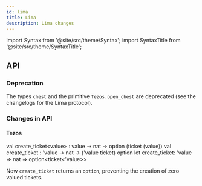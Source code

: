 ```yaml
---
id: lima
title: Lima
description: Lima changes
---
```


import Syntax from '@site/src/theme/Syntax';
import SyntaxTitle from '@site/src/theme/SyntaxTitle';

## API

### Deprecation

The types `chest` and the primitive `Tezos.open_chest` are deprecated (see the changelogs for the Lima protocol).

### Changes in API

#### Tezos


<SyntaxTitle syntax="pascaligo">
val create_ticket&lt;value&gt; : value -> nat -> option (ticket (value))
</SyntaxTitle>
<SyntaxTitle syntax="cameligo">
val create_ticket : 'value -> nat -> ('value ticket) option
</SyntaxTitle>

<SyntaxTitle syntax="jsligo">
let create_ticket: 'value => nat => option&lt;ticket&lt;'value&gt;&gt;
</SyntaxTitle>

Now `create_ticket` returns an `option`, preventing the creation of zero valued tickets.
